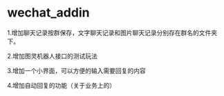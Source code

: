 # wechat_addin
1.增加聊天记录按群保存，文字聊天记录和图片聊天记录分别存在群名的文件夹下。

2.增加图灵机器人接口的测试玩法

3.增加一个小界面，可以方便的输入需要回复的内容

4.增加自动回复的功能（关于业务上的）